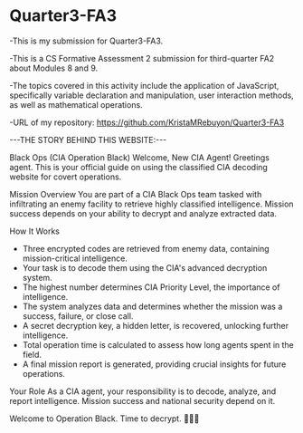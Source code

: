 # Quarter3-FA3

-This is my submission for Quarter3-FA3.

-This is a CS Formative Assessment 2 submission for third-quarter FA2 about Modules 8 and 9.

-The topics covered in this activity include the application of JavaScript, specifically variable declaration and manipulation, user interaction methods, as well as mathematical operations.

-URL of my repository: https://github.com/KristaMRebuyon/Quarter3-FA3

---THE STORY BEHIND THIS WEBSITE:---

Black Ops (CIA Operation Black)
Welcome, New CIA Agent!
Greetings agent. This is your official guide on using the classified CIA decoding website for covert operations.

Mission Overview
You are part of a CIA Black Ops team tasked with infiltrating an enemy facility to retrieve highly classified intelligence. Mission success depends on your ability to decrypt and analyze extracted data.

How It Works
- Three encrypted codes are retrieved from enemy data, containing mission-critical intelligence.
- Your task is to decode them using the CIA's advanced decryption system.
- The highest number determines CIA Priority Level, the importance of intelligence.
- The system analyzes data and determines whether the mission was a success, failure, or close call.
- A secret decryption key, a hidden letter, is recovered, unlocking further intelligence.
- Total operation time is calculated to assess how long agents spent in the field.
- A final mission report is generated, providing crucial insights for future operations.

Your Role
As a CIA agent, your responsibility is to decode, analyze, and report intelligence. Mission success and national security depend on it.

Welcome to Operation Black. Time to decrypt. 🕵️‍♂️🔎
